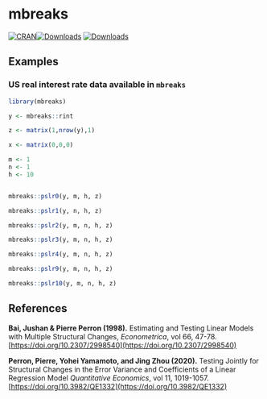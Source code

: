 # mbreaks
[![CRAN](http://www.r-pkg.org/badges/version/mbreaks)](https://cran.r-project.org/package=mbreaks)[![Downloads](https://cranlogs.r-pkg.org/badges/mbreaks)](https://cran.r-project.org/package=mbreaks) [![Downloads](https://cranlogs.r-pkg.org/badges/grand-total/mbreaks)](https://cran.r-project.org/package=mbreaks)


## Examples 


### US real interest rate data available in `mbreaks`

```r
library(mbreaks)

y <- mbreaks::rint

z <- matrix(1,nrow(y),1)

x <- matrix(0,0,0)

m <- 1
n <- 1
h <- 10


mbreaks::pslr0(y, m, h, z) 

mbreaks::pslr1(y, n, h, z) 

mbreaks::pslr2(y, m, n, h, z) 

mbreaks::pslr3(y, m, n, h, z) 

mbreaks::pslr4(y, m, n, h, z) 

mbreaks::pslr9(y, m, n, h, z) 

mbreaks::pslr10(y, m, n, h, z) 


```

## References

**Bai, Jushan & Pierre Perron (1998).**
Estimating and Testing Linear Models with Multiple Structural Changes,
_Econometrica_, vol 66, 47-78. 
[https://doi.org/10.2307/2998540](https://doi.org/10.2307/2998540)

**Perron, Pierre, Yohei Yamamoto, and Jing Zhou (2020).** 
Testing Jointly for Structural Changes in the Error Variance and Coefficients of a Linear Regression Model
_Quantitative Economics_, vol 11, 1019-1057. 
[https://doi.org/10.3982/QE1332](https://doi.org/10.3982/QE1332)

